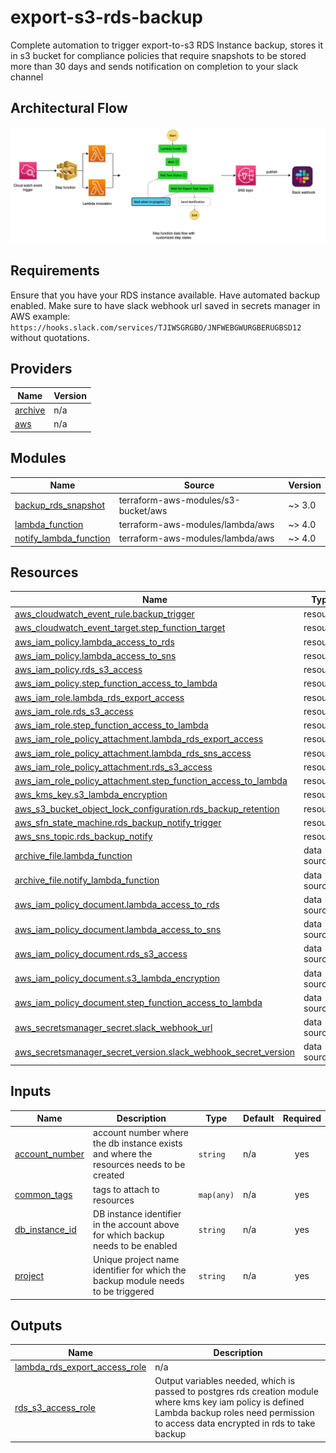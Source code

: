 # export-s3-rds-backup
Complete automation to trigger export-to-s3 RDS Instance backup, stores it in s3 bucket for compliance policies that require snapshots to be stored more than 30 days and sends notification on completion to your slack channel

## Architectural Flow

![image](assests/architecture.png)

## Requirements

Ensure that you have your RDS instance available. 
Have automated backup enabled. 
Make sure to have slack webhook url saved in secrets manager in AWS example: `https://hooks.slack.com/services/TJIWSGRGBO/JNFWEBGWURGBERUGBSD12` without quotations. 

## Providers

| Name | Version |
|------|---------|
| <a name="provider_archive"></a> [archive](#provider\_archive) | n/a |
| <a name="provider_aws"></a> [aws](#provider\_aws) | n/a |

## Modules

| Name | Source | Version |
|------|--------|---------|
| <a name="module_backup_rds_snapshot"></a> [backup\_rds\_snapshot](#module\_backup\_rds\_snapshot) | terraform-aws-modules/s3-bucket/aws | ~> 3.0 |
| <a name="module_lambda_function"></a> [lambda\_function](#module\_lambda\_function) | terraform-aws-modules/lambda/aws | ~> 4.0 |
| <a name="module_notify_lambda_function"></a> [notify\_lambda\_function](#module\_notify\_lambda\_function) | terraform-aws-modules/lambda/aws | ~> 4.0 |

## Resources

| Name | Type |
|------|------|
| [aws_cloudwatch_event_rule.backup_trigger](https://registry.terraform.io/providers/hashicorp/aws/latest/docs/resources/cloudwatch_event_rule) | resource |
| [aws_cloudwatch_event_target.step_function_target](https://registry.terraform.io/providers/hashicorp/aws/latest/docs/resources/cloudwatch_event_target) | resource |
| [aws_iam_policy.lambda_access_to_rds](https://registry.terraform.io/providers/hashicorp/aws/latest/docs/resources/iam_policy) | resource |
| [aws_iam_policy.lambda_access_to_sns](https://registry.terraform.io/providers/hashicorp/aws/latest/docs/resources/iam_policy) | resource |
| [aws_iam_policy.rds_s3_access](https://registry.terraform.io/providers/hashicorp/aws/latest/docs/resources/iam_policy) | resource |
| [aws_iam_policy.step_function_access_to_lambda](https://registry.terraform.io/providers/hashicorp/aws/latest/docs/resources/iam_policy) | resource |
| [aws_iam_role.lambda_rds_export_access](https://registry.terraform.io/providers/hashicorp/aws/latest/docs/resources/iam_role) | resource |
| [aws_iam_role.rds_s3_access](https://registry.terraform.io/providers/hashicorp/aws/latest/docs/resources/iam_role) | resource |
| [aws_iam_role.step_function_access_to_lambda](https://registry.terraform.io/providers/hashicorp/aws/latest/docs/resources/iam_role) | resource |
| [aws_iam_role_policy_attachment.lambda_rds_export_access](https://registry.terraform.io/providers/hashicorp/aws/latest/docs/resources/iam_role_policy_attachment) | resource |
| [aws_iam_role_policy_attachment.lambda_rds_sns_access](https://registry.terraform.io/providers/hashicorp/aws/latest/docs/resources/iam_role_policy_attachment) | resource |
| [aws_iam_role_policy_attachment.rds_s3_access](https://registry.terraform.io/providers/hashicorp/aws/latest/docs/resources/iam_role_policy_attachment) | resource |
| [aws_iam_role_policy_attachment.step_function_access_to_lambda](https://registry.terraform.io/providers/hashicorp/aws/latest/docs/resources/iam_role_policy_attachment) | resource |
| [aws_kms_key.s3_lambda_encryption](https://registry.terraform.io/providers/hashicorp/aws/latest/docs/resources/kms_key) | resource |
| [aws_s3_bucket_object_lock_configuration.rds_backup_retention](https://registry.terraform.io/providers/hashicorp/aws/latest/docs/resources/s3_bucket_object_lock_configuration) | resource |
| [aws_sfn_state_machine.rds_backup_notify_trigger](https://registry.terraform.io/providers/hashicorp/aws/latest/docs/resources/sfn_state_machine) | resource |
| [aws_sns_topic.rds_backup_notify](https://registry.terraform.io/providers/hashicorp/aws/latest/docs/resources/sns_topic) | resource |
| [archive_file.lambda_function](https://registry.terraform.io/providers/hashicorp/archive/latest/docs/data-sources/file) | data source |
| [archive_file.notify_lambda_function](https://registry.terraform.io/providers/hashicorp/archive/latest/docs/data-sources/file) | data source |
| [aws_iam_policy_document.lambda_access_to_rds](https://registry.terraform.io/providers/hashicorp/aws/latest/docs/data-sources/iam_policy_document) | data source |
| [aws_iam_policy_document.lambda_access_to_sns](https://registry.terraform.io/providers/hashicorp/aws/latest/docs/data-sources/iam_policy_document) | data source |
| [aws_iam_policy_document.rds_s3_access](https://registry.terraform.io/providers/hashicorp/aws/latest/docs/data-sources/iam_policy_document) | data source |
| [aws_iam_policy_document.s3_lambda_encryption](https://registry.terraform.io/providers/hashicorp/aws/latest/docs/data-sources/iam_policy_document) | data source |
| [aws_iam_policy_document.step_function_access_to_lambda](https://registry.terraform.io/providers/hashicorp/aws/latest/docs/data-sources/iam_policy_document) | data source |
| [aws_secretsmanager_secret.slack_webhook_url](https://registry.terraform.io/providers/hashicorp/aws/latest/docs/data-sources/secretsmanager_secret) | data source |
| [aws_secretsmanager_secret_version.slack_webhook_secret_version](https://registry.terraform.io/providers/hashicorp/aws/latest/docs/data-sources/secretsmanager_secret_version) | data source |

## Inputs

| Name | Description | Type | Default | Required |
|------|-------------|------|---------|:--------:|
| <a name="input_account_number"></a> [account\_number](#input\_account\_number) | account number where the db instance exists and where the resources needs to be created | `string` | n/a | yes |
| <a name="input_common_tags"></a> [common\_tags](#input\_common\_tags) | tags to attach to resources | `map(any)` | n/a | yes |
| <a name="input_db_instance_id"></a> [db\_instance\_id](#input\_db\_instance\_id) | DB instance identifier in the account above for which backup needs to be enabled | `string` | n/a | yes |
| <a name="input_project"></a> [project](#input\_project) | Unique project name identifier for which the backup module needs to be triggered | `string` | n/a | yes |

## Outputs

| Name | Description |
|------|-------------|
| <a name="output_lambda_rds_export_access_role"></a> [lambda\_rds\_export\_access\_role](#output\_lambda\_rds\_export\_access\_role) | n/a |
| <a name="output_rds_s3_access_role"></a> [rds\_s3\_access\_role](#output\_rds\_s3\_access\_role) | Output variables needed, which is passed to postgres rds creation module where kms key iam policy is defined Lambda backup roles need permission to access data encrypted in rds to take backup |
